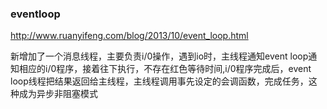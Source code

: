 ### eventloop
http://www.ruanyifeng.com/blog/2013/10/event_loop.html

新增加了一个消息线程，主要负责i/0操作，遇到io时，主线程通知event loop通知相应的i/0程序，接着往下执行，不存在红色等待时间,i/0程序完成后，event loop线程把结果返回给主线程，主线程调用事先设定的会调函数，完成任务，这种成为异步非阻塞模式
